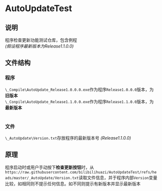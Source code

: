 # AutoUpdateTest
## 说明
程序检查更新功能测试仓库，包含例程<br>
*(假设程序最新版本为Release1.1.0.0)*

## 文件结构
### 程序
`\_Compile\AutoUpdate_Release1.0.0.0.exe`作为程序`Release1.0.0.0`版本，为**旧版本**<br>
`\_Conpile\AutoUpdate_Release1.1.0.0.exe`作为程序`Release1.1.0.0`版本，为**最新版本**<br><br>

### 文件
`\_AutoUpdate\Version.txt`存放程序的最新版本号 *(Release1.1.0.0)*<br>

## 原理
程序启动时或用户手动按下**检查更新按钮**时，从`https://raw.githubusercontent.com/bilibilihuazi/AutoUpdateTest/refs/heads/master/_AutoUpdate/Version.txt`读取文件信息，并于程序内部`Version`变量比较，如相同则不提示任何信息。如不同则提示有新版本并显示最新版本